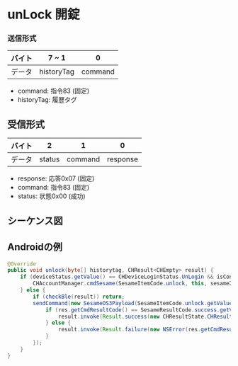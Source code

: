 # unLock 開錠

### 送信形式
| バイト | 7 ~ 1 | 0 |
|:----:|:----:|:----:|
| データ | historyTag|  command |
- command: 指令83 (固定)
- historyTag: 履歴タグ

## 受信形式
| バイト | 2 | 1 | 0 |  
|:----:|:----:|:----:|:----:|
| データ | status | command | response  |  
- response: 応答0x07 (固定)
- command: 指令83 (固定)
- status: 状態0x00 (成功)

## シーケンス図
<!-- ![v](unlock.svg) -->

## Androidの例

```java
@Override
public void unlock(byte[] historytag, CHResult<CHEmpty> result) {
    if (deviceStatus.getValue() == CHDeviceLoginStatus.UnLogin && isConnectedByWM2) {
        CHAccountManager.cmdSesame(SesameItemCode.unlock, this, sesame2KeyData!!.hisTagC(historytag), result);
    } else {
        if (checkBle(result)) return;
        sendCommand(new SesameOS3Payload(SesameItemCode.unlock.getValue(), sesame2KeyData!!.createHistagV2(historytag)), DeviceSegmentType.cipher, res -> {
            if (res.getCmdResultCode() == SesameResultCode.success.getValue()) {
                result.invoke(Result.success(new CHResultState.CHResultStateBLE(new CHEmpty())));
            } else {
                result.invoke(Result.failure(new NSError(res.getCmdResultCode().toString(), "CBCentralManager", res.getCmdResultCode())));
            }
        });
    }
}
